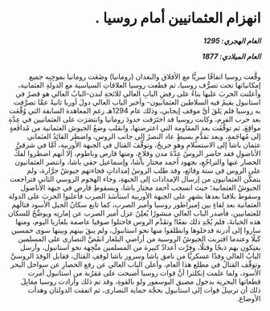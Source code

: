 <h1 dir="rtl">انهزام العثمانيين أمام روسيا .</h1>

<h5 dir="rtl">العام الهجري:  1295

العام الميلادي: 1877

</h5>

<p dir="rtl">وقَّعت روسيا اتفاقًا سريًّا مع الأفلاق والبغدان (رومانيا) وضَعَت رومانيا بموجِبِه جميع إمكانياتها تحت تصرُّف روسيا، ثم قطعت روسيا العلاقاتِ السياسية مع الدولةِ العثمانية، وأعلنت الحربَ عليها بناءً على رفضِ البابِ العالي للائحةِ لندن-البابُ العالي هو قصرٌ في استانبول يقيمُ فيه السلاطين العثمانيون- وأخبر الباب العالي دولَ أوربا ثانيةً عمَّا تصرَّفت به روسيا فلم يَلقَ أيَّ موقف إيجابي، وذلك عام 1294هـ رغم المعاهدة السابقة التي وُقِّعَت بعد حرب القرم، وكانت روسيا قد اختَرَقت حدودَ رومانيا وانتصَرَت على العثمانيين في عِدَّةِ مواقِعَ، ثم توقَّفَت بعد المقاومة التي اعترضتها، وانقلب وضعُ الجيوش العثمانية من مُدافَعةٍ إلى مُهاجَمةٍ، وبعد تقدُّمٍ بسيطٍ عاد النصرُ إلى جانب الروس، واضطر القائِدُ العثماني عثمان باشا إلى الاستسلامِ وهو جريحٌ، وتوقَّفَ القتال في الجبهة الأوربية، أمَّا في شرقيَّ الأناضولِ فقد حاصر الروسُ عِدَّةَ مدن وقلاعٍ، ومنها قارص وباطوم، إلا أنهم اضطروا لفكِّ الحصار عنها والتراجُعِ، بجهود أحمد مختار باشا، وإسماعيل حقي باشا، وانتصر العثمانيون على الروس في ستة وقائع، وقد طلب الروسُ إمداداتٍ فجاءتهم جيوشٌ جرَّارة، ولم يتمكَّن العثمانيون من إرسال الإمدادات إلى الجبهةِ، وجاء الهجوم الروسي الثاني فتراجعت الجيوشُ العثمانية؛ حيث انسحب أحمد مختار باشا، وبسقوطِ قارص في جبهة الأناضول وسقوط بلافنا بعدها بشهرٍ على الجبهة الأوربية استأسَدَ الصرب فأعلنوا الحربَ على الدولة العثمانية بعد لقاءٍ بين إمبراطور روسيا وأمير الصرب، كما تابع سكانُ الجبل الأسود قتالَهم للعثمانيين، فأصدر الباب العالي منشورًا يُعلِنُ عزل أمير الصرب عن إمارتِه ويوضِّحُ للسكان هذه الخيانةَ، فلم يُجْدِ ذلك نفعًا! وتقَدَّم الروس فاحتلوا صوفيا عاصمة بلغاريا اليوم، ومنها ساروا إلى أدرنة فدخلوها وانطلقوا منها نحو استانبول، ولم يبقَ بينهم وبينها سوى خمسين كَيلًا وعندما اقتربت الجيوشُ الروسية من أراضي البلغار انقَضَّ النصارى على المسلمين يفتِكون بهم ذبحًا وقتلًا، وفرَّت أعدادٌ كبيرة من المسلمين متَّجِهة نحو استانبول، وأرسل البابُ العالي وفدًا عسكريًّا من نامق باشا وسرور باشا لوقفِ القتال، فقابل الوفدَ الروسيَّ وتوقَّف القتالُ في مطلع هذا العام، وأعلن الباب العالي عن رفع الحصارِ عن سواحل البحر الأسود، ولما علمت إنكلترا أنَّ قوات روسيا أصبحت على مَقرُبة من استانبول أمرت قطعاتها البحرية بدخول مضيق البوسفور ولو بالقوةِ، وقد تم ذلك وأرادت روسيا مقابِلَ ذلك أن ترسِلَ قوات إلى استانبول بحجَّة حماية النصارى، ثم اتفقت الدولتان وهدأت الأوضاع.</p></br>
